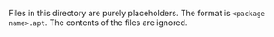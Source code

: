 Files in this directory are purely placeholders.
The format is `<package name>.apt`.
The contents of the files are ignored.
